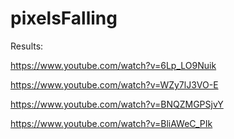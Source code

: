 # pixelsFalling

Results:

https://www.youtube.com/watch?v=6Lp_LO9Nuik

https://www.youtube.com/watch?v=WZy7lJ3VO-E

https://www.youtube.com/watch?v=BNQZMGPSjvY

https://www.youtube.com/watch?v=BliAWeC_PIk
